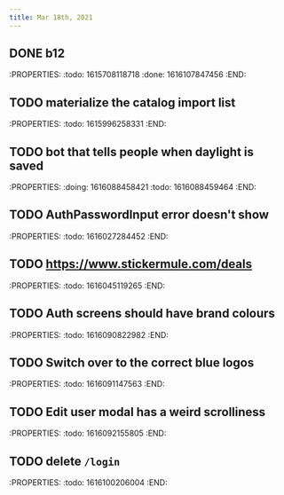```yaml
---
title: Mar 18th, 2021
---
```


## DONE b12
:PROPERTIES:
:todo: 1615708118718
:done: 1616107847456
:END:
## TODO materialize the catalog import list
:PROPERTIES:
:todo: 1615996258331
:END:
## TODO bot that tells people when daylight is saved
:PROPERTIES:
:doing: 1616088458421
:todo: 1616088459464
:END:
## TODO AuthPasswordInput error doesn't show
:PROPERTIES:
:todo: 1616027284452
:END:
## TODO https://www.stickermule.com/deals
:PROPERTIES:
:todo: 1616045119265
:END:
## TODO Auth screens should have brand colours
:PROPERTIES:
:todo: 1616090822982
:END:
## TODO Switch over to the correct blue logos
:PROPERTIES:
:todo: 1616091147563
:END:
## TODO Edit user modal has a weird scrolliness
:PROPERTIES:
:todo: 1616092155805
:END:
## TODO delete `/login`
:PROPERTIES:
:todo: 1616100206004
:END:
